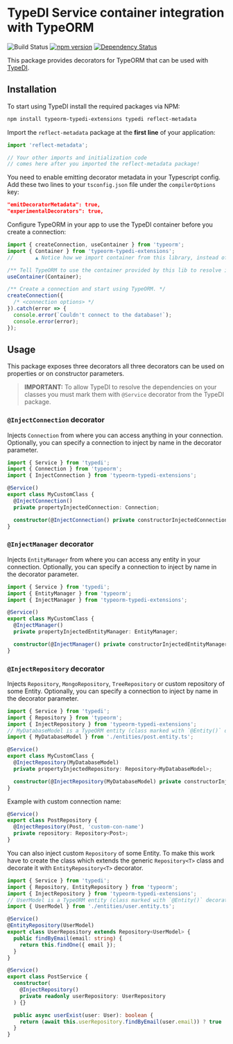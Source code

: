 # TypeDI Service container integration with TypeORM

![Build Status](https://github.com/typeorm/typeorm-typedi-extensions/workflows/CI/badge.svg)
[![npm version](https://badge.fury.io/js/typeorm-typedi-extensions.svg)](https://badge.fury.io/js/typeorm-typedi-extensions)
[![Dependency Status](https://david-dm.org/typeorm/typeorm-typedi-extensions.svg)](https://david-dm.org/typeorm/typeorm-typedi-extensions)

This package provides decorators for TypeORM that can be used with [TypeDI](https://github.com/pleerock/typedi).

## Installation

To start using TypeDI install the required packages via NPM:

```bash
npm install typeorm-typedi-extensions typedi reflect-metadata
```

Import the `reflect-metadata` package at the **first line** of your application:

```ts
import 'reflect-metadata';

// Your other imports and initialization code
// comes here after you imported the reflect-metadata package!
```

You need to enable emitting decorator metadata in your Typescript config. Add these two lines to your `tsconfig.json` file under the `compilerOptions` key:

```json
"emitDecoratorMetadata": true,
"experimentalDecorators": true,
```

Configure TypeORM in your app to use the TypeDI container before you create a connection:

```ts
import { createConnection, useContainer } from 'typeorm';
import { Container } from 'typeorm-typedi-extensions';
//       ▲ Notice how we import container from this library, instead of TypeDI.

/** Tell TypeORM to use the container provided by this lib to resolve it's dependencies. */
useContainer(Container);

/** Create a connection and start using TypeORM. */
createConnection({
  /* <connection options> */
}).catch(error => {
  console.error(`Couldn't connect to the database!`);
  console.error(error);
});
```

## Usage

This package exposes three decorators all three decorators can be used on properties or on constructor parameters.

> **IMPORTANT:**
> To allow TypeDI to resolve the dependencies on your classes you must mark them with `@Service` decorator from the TypeDI package.

### `@InjectConnection` decorator

Injects `Connection` from where you can access anything in your connection.
Optionally, you can specify a connection to inject by name in the decorator parameter.

```typescript
import { Service } from 'typedi';
import { Connection } from 'typeorm';
import { InjectConnection } from 'typeorm-typedi-extensions';

@Service()
export class MyCustomClass {
  @InjectConnection()
  private propertyInjectedConnection: Connection;

  constructor(@InjectConnection() private constructorInjectedConnection: Connection) {}
}
```

### `@InjectManager` decorator

Injects `EntityManager` from where you can access any entity in your connection.
Optionally, you can specify a connection to inject by name in the decorator parameter.

```ts
import { Service } from 'typedi';
import { EntityManager } from 'typeorm';
import { InjectManager } from 'typeorm-typedi-extensions';

@Service()
export class MyCustomClass {
  @InjectManager()
  private propertyInjectedEntityManager: EntityManager;

  constructor(@InjectManager() private constructorInjectedEntityManager: EntityManager) {}
}
```

### `@InjectRepository` decorator

Injects `Repository`, `MongoRepository`, `TreeRepository` or custom repository of some Entity.
Optionally, you can specify a connection to inject by name in the decorator parameter.

```typescript
import { Service } from 'typedi';
import { Repository } from 'typeorm';
import { InjectRepository } from 'typeorm-typedi-extensions';
// MyDatabaseModel is a TypeORM entity (class marked with `@Entity()` decorator)
import { MyDatabaseModel } from './entities/post.entity.ts';

@Service()
export class MyCustomClass {
  @InjectRepository(MyDatabaseModel)
  private propertyInjectedRepository: Repository<MyDatabaseModel>;

  constructor(@InjectRepository(MyDatabaseModel) private constructorInjectedRepository: Repository<MyDatabaseModel>) {}
}
```

Example with custom connection name:

```ts
@Service()
export class PostRepository {
  @InjectRepository(Post, 'custom-con-name')
  private repository: Repository<Post>;
}
```

You can also inject custom `Repository` of some Entity. To make this work have to create the class which extends the
generic `Repository<T>` class and decorate it with `EntityRepository<T>` decorator.

```typescript
import { Service } from 'typedi';
import { Repository, EntityRepository } from 'typeorm';
import { InjectRepository } from 'typeorm-typedi-extensions';
// UserModel is a TypeORM entity (class marked with `@Entity()` decorator)
import { UserModel } from './entities/user.entity.ts';

@Service()
@EntityRepository(UserModel)
export class UserRepository extends Repository<UserModel> {
  public findByEmail(email: string) {
    return this.findOne({ email });
  }
}

@Service()
export class PostService {
  constructor(
    @InjectRepository()
    private readonly userRepository: UserRepository
  ) {}

  public async userExist(user: User): boolean {
    return (await this.userRepository.findByEmail(user.email)) ? true : false;
  }
}
```

[typedi]: https://github.com/typestack/typedi

